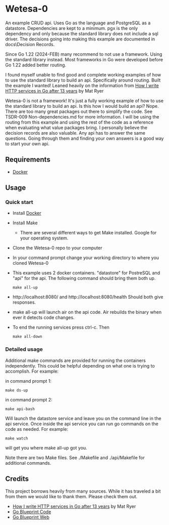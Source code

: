 # Wetesa-0

An example CRUD api. Uses Go as the language and PostgreSQL as a datastore.
Dependencies are kept to a minimum. pgx is the only dependency and only because
the standard library does not include a sql driver. The decisions going into making
this example are documented in docs\Decision Records.

Since Go 1.22 (2024-FEB) many recommend to not use a framework. Using the standard
library instead. Most frameworks in Go were developed before Go 1.22 added better
routing.

I found myself unable to find good and complete working examples of how to use
the standard library to build an api. Specifically around routing. Built the
example I wanted! Leaned heavily on the information from
[How I write HTTP services in Go after 13 years](https://grafana.com/blog/2024/02/09/how-i-write-http-services-in-go-after-13-years/)
by Mat Ryer

Wetesa-0 is not a framework! It's just a fully working example of how to use the
standard library to build an api. Is this how I would build an api? Nope. There
are too many great packages out there to simplify the code. See 
TSDR-009 Non-dependencies.md for more information. I will be using the 
routing from this example and using the rest of the code as a reference when
evaluating what value packages bring. I personally believe the decision records
are also valuable. Any api has to answer the same questions. Going through them
and finding your own answers is a good way to start your own api.

## Requirements

- [Docker](https://www.docker.com/)

## Usage

### Quick start

- Install [Docker](https://www.docker.com/)
- Install Make
    - There are several different ways to get Make installed. Google for your
      operating system.
- Clone the Wetesa-0 repo to your computer
- In your command prompt change your working directory to where you cloned Wetesa-0
- This example uses 2 docker containers. "datastore" for PostreSQL and "api" for
  the api. The following command should bring them both up.

      make all-up

- http://localhost:8080/ and http://localhost:8080/health Should both give responses.
- make all-up will launch air on the api code. Air rebuilds the binary when ever
  it detects code changes.
- To end the running services press ctrl-c. Then

      make all-down

### Detailed usage

Additional make commands are provided for running the containers independently. 
This could be helpful depending on what one is trying to accomplish. For example:

in command prompt 1:

    make ds-up

in command prompt 2:

    make api-bash

Will launch the datastore service and leave you on the command line in the api service.
Once inside the api service you can run go commands on the code as needed. For example:

    make watch

will get you where make all-up got you.

Note there are two Make files. See ./Makefile and ./api/Makefile for additional commands.

## Credits

This project borrows heavily from many sources. While it has traveled a bit from them we would like to thank them. Please check them out.

- [How I write HTTP services in Go after 13 years](https://grafana.com/blog/2024/02/09/how-i-write-http-services-in-go-after-13-years/) by Mat Ryer
- [Go Blueprint Code](https://github.com/Melkeydev/go-blueprint)
- [Go Blueprint Web](https://go-blueprint.dev/)


